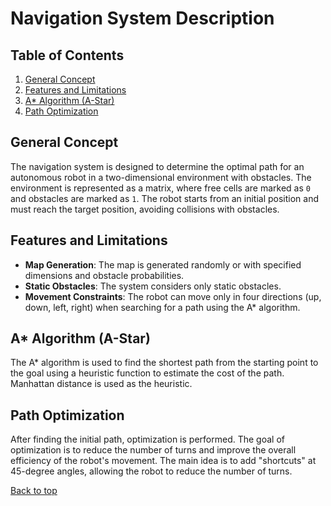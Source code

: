 # Navigation System Description

## Table of Contents

1. [General Concept](#general-concept)
2. [Features and Limitations](#features-and-limitations)
3. [A\* Algorithm (A-Star)](#a-algorithm-a-star)
4. [Path Optimization](#path-optimization)

## General Concept

The navigation system is designed to determine the optimal path for an autonomous robot in a two-dimensional environment with obstacles. The environment is represented as a matrix, where free cells are marked as `0` and obstacles are marked as `1`. The robot starts from an initial position and must reach the target position, avoiding collisions with obstacles.

## Features and Limitations

- **Map Generation**: The map is generated randomly or with specified dimensions and obstacle probabilities.
- **Static Obstacles**: The system considers only static obstacles.
- **Movement Constraints**: The robot can move only in four directions (up, down, left, right) when searching for a path using the A\* algorithm.

## A\* Algorithm (A-Star)

The A\* algorithm is used to find the shortest path from the starting point to the goal using a heuristic function to estimate the cost of the path. Manhattan distance is used as the heuristic.

## Path Optimization

After finding the initial path, optimization is performed. The goal of optimization is to reduce the number of turns and improve the overall efficiency of the robot's movement. The main idea is to add "shortcuts" at 45-degree angles, allowing the robot to reduce the number of turns.

[Back to top](../../README.en.md)
